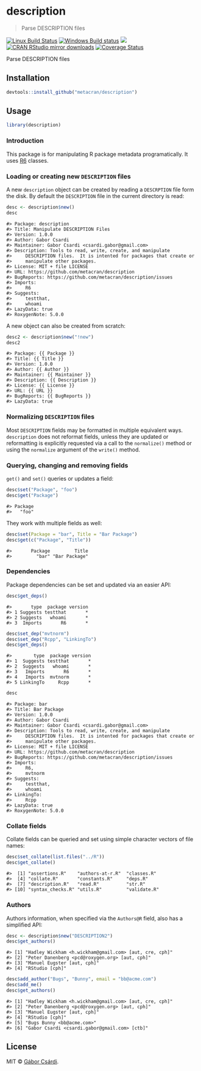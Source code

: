 


# description

> Parse DESCRIPTION files

[![Linux Build Status](https://travis-ci.org/metacran/description.svg?branch=master)](https://travis-ci.org/metacran/description)
[![Windows Build status](https://ci.appveyor.com/api/projects/status/github/metacran/description?svg=true)](https://ci.appveyor.com/project/gaborcsardi/description)
[![](http://www.r-pkg.org/badges/version/description)](http://www.r-pkg.org/pkg/description)
[![CRAN RStudio mirror downloads](http://cranlogs.r-pkg.org/badges/description)](http://www.r-pkg.org/pkg/description)
[![Coverage Status](https://img.shields.io/codecov/c/github/metacran/description/master.svg)](https://codecov.io/github/metacran/description?branch=master)

Parse DESCRIPTION files

## Installation


```r
devtools::install_github("metacran/description")
```

## Usage


```r
library(description)
```

### Introduction

This package is for manipulating R package metadata
programatically. It uses [R6](https://github.com/wch/R6) classes.

### Loading or creating new `DESCRIPTION` files

A new `description` object can be created by reading a `DESCRPTION`
file form the disk. By default the `DESCRIPTION` file in the current
directory is read:


```r
desc <- description$new()
desc
```

```
#> Package: description
#> Title: Manipulate DESCRIPTION Files
#> Version: 1.0.0
#> Author: Gabor Csardi
#> Maintainer: Gabor Csardi <csardi.gabor@gmail.com>
#> Description: Tools to read, write, create, and manipulate
#>     DESCRIPTION files.  It is intented for packages that create or
#>     manipulate other packages.
#> License: MIT + file LICENSE
#> URL: https://github.com/metacran/description
#> BugReports: https://github.com/metacran/description/issues
#> Imports:
#>     R6
#> Suggests:
#>     testthat,
#>     whoami
#> LazyData: true
#> RoxygenNote: 5.0.0
```

A new object can also be created from scratch:


```r
desc2 <- description$new("!new")
desc2
```

```
#> Package: {{ Package }}
#> Title: {{ Title }}
#> Version: 1.0.0
#> Author: {{ Author }}
#> Maintainer: {{ Maintainer }}
#> Description: {{ Description }}
#> License: {{ License }}
#> URL: {{ URL }}
#> BugReports: {{ BugReports }}
#> LazyData: true
```

### Normalizing `DESCRIPTION` files

Most `DESCRIPTION` fields may be formatted in multiple equivalent
ways. `description` does not reformat fields, unless they are
updated or reformatting is explicitly requested via a call to
the `normalize()` method or using the `normalize` argument of the
`write()` method.

### Querying, changing and removing fields

`get()` and `set()` queries or updates a field:


```r
desc$set("Package", "foo")
desc$get("Package")
```

```
#> Package 
#>   "foo"
```

They work with multiple fields as well:


```r
desc$set(Package = "bar", Title = "Bar Package")
desc$get(c("Package", "Title"))
```

```
#>       Package         Title 
#>         "bar" "Bar Package"
```

### Dependencies

Package dependencies can be set and updated via an easier API:


```r
desc$get_deps()
```

```
#>       type  package version
#> 1 Suggests testthat       *
#> 2 Suggests   whoami       *
#> 3  Imports       R6       *
```

```r
desc$set_dep("mvtnorm")
desc$set_dep("Rcpp", "LinkingTo")
desc$get_deps()
```

```
#>        type  package version
#> 1  Suggests testthat       *
#> 2  Suggests   whoami       *
#> 3   Imports       R6       *
#> 4   Imports  mvtnorm       *
#> 5 LinkingTo     Rcpp       *
```

```r
desc
```

```
#> Package: bar
#> Title: Bar Package
#> Version: 1.0.0
#> Author: Gabor Csardi
#> Maintainer: Gabor Csardi <csardi.gabor@gmail.com>
#> Description: Tools to read, write, create, and manipulate
#>     DESCRIPTION files.  It is intented for packages that create or
#>     manipulate other packages.
#> License: MIT + file LICENSE
#> URL: https://github.com/metacran/description
#> BugReports: https://github.com/metacran/description/issues
#> Imports:
#>     R6,
#>     mvtnorm
#> Suggests:
#>     testthat,
#>     whoami
#> LinkingTo:
#>     Rcpp
#> LazyData: true
#> RoxygenNote: 5.0.0
```

### Collate fields

Collate fields can be queried and set using simple character
vectors of file names:


```r
desc$set_collate(list.files("../R"))
desc$get_collate()
```

```
#>  [1] "assertions.R"    "authors-at-r.R"  "classes.R"      
#>  [4] "collate.R"       "constants.R"     "deps.R"         
#>  [7] "description.R"   "read.R"          "str.R"          
#> [10] "syntax_checks.R" "utils.R"         "validate.R"
```

### Authors

Authors information, when specified via the `Authors@R` field,
also has a simplified API:


```r
desc <- description$new("DESCRIPTION2")
desc$get_authors()
```

```
#> [1] "Hadley Wickham <h.wickham@gmail.com> [aut, cre, cph]"
#> [2] "Peter Danenberg <pcd@roxygen.org> [aut, cph]"        
#> [3] "Manuel Eugster [aut, cph]"                           
#> [4] "RStudio [cph]"
```

```r
desc$add_author("Bugs", "Bunny", email = "bb@acme.com")
desc$add_me()
desc$get_authors()
```

```
#> [1] "Hadley Wickham <h.wickham@gmail.com> [aut, cre, cph]"
#> [2] "Peter Danenberg <pcd@roxygen.org> [aut, cph]"        
#> [3] "Manuel Eugster [aut, cph]"                           
#> [4] "RStudio [cph]"                                       
#> [5] "Bugs Bunny <bb@acme.com>"                            
#> [6] "Gabor Csardi <csardi.gabor@gmail.com> [ctb]"
```

## License

MIT © [Gábor Csárdi](https://github.com/gaborcsardi).
